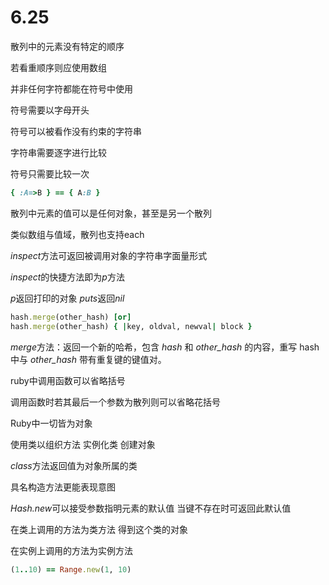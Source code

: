 # 6.25

散列中的元素没有特定的顺序

若看重顺序则应使用数组



并非任何字符都能在符号中使用

符号需要以字母开头



符号可以被看作没有约束的字符串

字符串需要逐字进行比较

符号只需要比较一次



```ruby
{ :A=>B } == { A:B }
```



散列中元素的值可以是任何对象，甚至是另一个散列



类似数组与值域，散列也支持each



*inspect*方法可返回被调用对象的字符串字面量形式

*inspect*的快捷方法即为*p*方法

*p*返回打印的对象 *puts*返回*nil*



```ruby
hash.merge(other_hash) [or]
hash.merge(other_hash) { |key, oldval, newval| block }
```

*merge*方法：返回一个新的哈希，包含 *hash* 和 *other_hash* 的内容，重写 hash 中与 *other_hash* 带有重复键的键值对。



ruby中调用函数可以省略括号

调用函数时若其最后一个参数为散列则可以省略花括号



Ruby中一切皆为对象

使用类以组织方法 实例化类 创建对象



*class*方法返回值为对象所属的类



具名构造方法更能表现意图



*Hash.new*可以接受参数指明元素的默认值 当键不存在时可返回此默认值



在类上调用的方法为类方法 得到这个类的对象

在实例上调用的方法为实例方法



```ruby
(1..10) == Range.new(1, 10)
```

